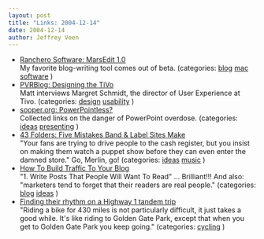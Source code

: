 ```yaml
---
layout: post
title: "Links: 2004-12-14"
date: 2004-12-14
author: Jeffrey Veen
---
```

<ul>
    <li><a href="http://ranchero.com/marsedit/">Ranchero Software: MarsEdit 1.0</a><br /><span class="link-meta">My favorite blog-writing tool comes out of beta. (categories: <a href="http://del.icio.us/veen/blog">blog</a> <a href="http://del.icio.us/veen/mac">mac</a> <a href="http://del.icio.us/veen/software">software</a> )</span></li>
    <li><a href="http://www.pvrblog.com/pvr/2004/12/the_pvrblog_int.html">PVRBlog: Designing the TiVo</a><br /><span class="link-meta">Matt interviews Margret Schmidt, the director of User Experience at Tivo. (categories: <a href="http://del.icio.us/veen/design">design</a> <a href="http://del.icio.us/veen/usability">usability</a> )</span></li>
    <li><a href="http://sooper.org/misc/ppt/">sooper.org: PowerPointless?</a><br /><span class="link-meta">Collected links on the danger of PowerPoint overdose. (categories: <a href="http://del.icio.us/veen/ideas">ideas</a> <a href="http://del.icio.us/veen/presenting">presenting</a> )</span></li>
    <li><a href="http://www.43folders.com/2004/12/five_mistakes_b.html">43 Folders: Five Mistakes Band &amp; Label Sites Make</a><br /><span class="link-meta">"Your fans are trying to drive people to the cash register, but you insist on making them watch a puppet show before they can even enter the damned store." Go, Merlin, go! (categories: <a href="http://del.icio.us/veen/ideas">ideas</a> <a href="http://del.icio.us/veen/music">music</a> )</span></li>
    <li><a href="http://www.webpronews.com/ebusiness/sitepromotion/wpn-3-20041210HowToBuildTrafficToYourBlog.html">How To Build Traffic To Your Blog</a><br /><span class="link-meta">"1. Write Posts That People Will Want To Read" ... Brilliant!!! And also: "marketers tend to forget that their readers are real people." (categories: <a href="http://del.icio.us/veen/blog">blog</a> <a href="http://del.icio.us/veen/ideas">ideas</a> )</span></li>
    <li><a href="http://www.sfgate.com/cgi-bin/article.cgi?f=/c/a/2004/12/05/TRGK1A4CEC1.DTL">Finding their rhythm on a Highway 1 tandem trip</a><br /><span class="link-meta">"Riding a bike for 430 miles is not particularly difficult, it just takes a good while. It's like riding to Golden Gate Park, except that when you get to Golden Gate Park you keep going." (categories: <a href="http://del.icio.us/veen/cycling">cycling</a> )</span></li>
  </ul>

